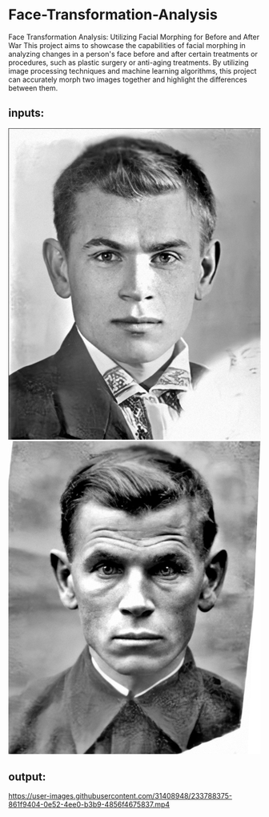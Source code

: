 # Face-Transformation-Analysis
Face Transformation Analysis: Utilizing Facial Morphing for Before and After War
This project aims to showcase the capabilities of facial morphing in analyzing changes in a person's face before and after certain treatments or procedures, such as plastic surgery or anti-aging treatments. By utilizing image processing techniques and machine learning algorithms, this project can accurately morph two images together and highlight the differences between them.

## inputs:
![Watch the Image](./Input/kobytev_1941.png)
![Watch the Image](./Input/kobytev_1945.png)

## output:
https://user-images.githubusercontent.com/31408948/233788375-861f9404-0e52-4ee0-b3b9-4856f4675837.mp4



